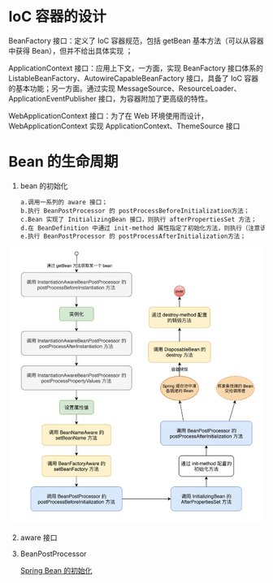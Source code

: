 # IoC 容器的设计

BeanFactory 接口：定义了 IoC 容器规范，包括 getBean 基本方法（可以从容器中获得 Bean），但并不给出具体实现 ；

ApplicationContext 接口：应用上下文，一方面，实现 BeanFactory 接口体系的 ListableBeanFactory、AutowireCapableBeanFactory 接口，具备了 IoC 容器的基本功能；另一方面。通过实现 MessageSource、ResourceLoader、ApplicationEventPublisher 接口，为容器附加了更高级的特性。

WebApplicationContext 接口：为了在 Web 环境使用而设计，WebApplicationContext 实现 ApplicationContext、ThemeSource 接口

# Bean 的生命周期

1. bean 的初始化
    ```markdown
    a.调用一系列的 aware 接口；
    b.执行 BeanPostProcessor 的 postProcessBeforeInitialization方法；
    c.Bean 实现了 InitializingBean 接口，则执行 afterPropertiesSet 方法；
    d.在 BeanDefinition 中通过 init-method 属性指定了初始化方法，则执行（注意该方法如果和 “afterPropertiesSet” 同名则不执行，如果 “afterPropertiesSet” 抛出异常时 init-method 也会不执行）
    e.执行 BeanPostProcessor 的 postProcessAfterInitialization方法；
    ```
![流程图](images/init.png)

2. aware 接口


3. BeanPostProcessor

    [Spring Bean 的初始化](https://segmentfault.com/a/1190000014105687)
